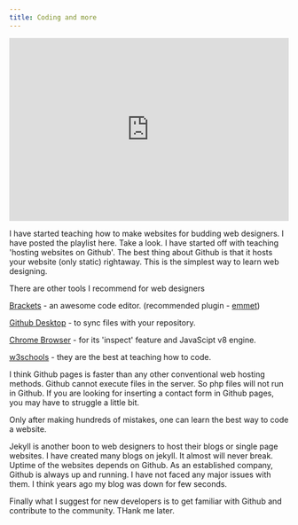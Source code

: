 ```yaml
---
title: Coding and more
---
```

<iframe width="100%" height="330" src="https://www.youtube.com/embed/bwThn0rxv7M?list=PLm_Qt4aKpfKijgP0rDH7FSJOlS9IBGbT1" frameborder="0" allowfullscreen></iframe>

I have started teaching how to make websites for budding web designers. I have posted the playlist here. Take a look. I have started off with teaching 'hosting websites on Github'. The best thing about Github is that it hosts your website (only static) rightaway. This is the simplest way to learn web designing. 

There are other tools I recommend for web designers 

[Brackets](http://brackets.io) - an awesome code editor. (recommended plugin - [emmet](http://emmet.io/download/))

[Github Desktop](https://desktop.github.com/) - to sync files with your repository.

[Chrome Browser](https://www.google.com/chrome/) - for its 'inspect' feature and JavaScipt v8 engine.

[w3schools](www.w3schools.com/) - they are the best at teaching how to code.

I think Github pages is faster than any other conventional web hosting methods. Github cannot execute files in the server. So php files will not run in Github. If you are looking for inserting a contact form in Github pages, you may have to struggle a little bit.

Only after making hundreds of mistakes, one can learn the best way to code a website.

Jekyll is another boon to web designers to host their blogs or single page websites. I have created many blogs on jekyll. It almost will never break. Uptime of the websites depends on Github. As an established company, Github is always up and running. I have not faced any major issues with them. I think years ago my blog was down for few seconds.

Finally what I suggest for new developers is to get familiar with Github and contribute to the community. THank me later.

